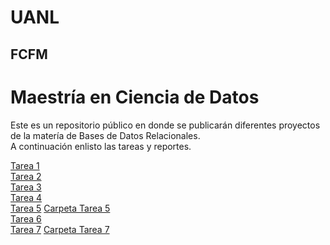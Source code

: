 # UANL
## FCFM

# Maestría en Ciencia de Datos

Este es un repositorio público en donde se publicarán diferentes proyectos de la matería de Bases de Datos Relacionales.<br>
A continuación enlisto las tareas y reportes.

[Tarea 1](/Tareas/Tarea_1.md)<br>
[Tarea 2](/Tareas/Tarea_2.md)<br>
[Tarea 3](/Tareas/Tarea_3.md)<br>
[Tarea 4](/Tareas/Tarea%204%20BD%20Customer%20Service.sql)<br>
[Tarea 5](/Tareas/Tarea%205/Tarea_5.md) [Carpeta Tarea 5](/Tareas/Tarea%205/)<br>
[Tarea 6](/Tareas/Tarea_6.md)<br>
[Tarea 7](/Tareas/Tarea%207/Tarea_7.md) [Carpeta Tarea 7](/Tareas/Tarea%207/)<br>
